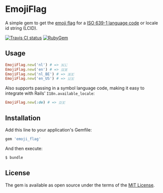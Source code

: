 # EmojiFlag

A simple gem to get the [emoji flag](http://emojipedia.org/flags/) for a [ISO 639-1 language code](http://www.loc.gov/standards/iso639-2/php/English_list.php) or locale id string (LCID).

[![Travis CI status](https://img.shields.io/travis/richardvenneman/emoji_flag.svg)](https://travis-ci.org/richardvenneman/emoji_flag)
[![RubyGem](https://img.shields.io/gem/richardvenneman/emoji_flag.svg)](https://rubygems.org/gems/emoji_flag)

## Usage

```ruby
EmojiFlag.new('nl') # => 🇳🇱
EmojiFlag.new('en') # => 🇬🇧
EmojiFlag.new('nl_BE') # => 🇧🇪
EmojiFlag.new('en_US') # => 🇺🇸
```

Also supports passing in a symbol language code, making it easy to integrate with Rails' `I18n.available_locale`:

```ruby
EmojiFlag.new(:de) # => 🇩🇪
```

## Installation
Add this line to your application's Gemfile:

```ruby
gem 'emoji_flag'
```

And then execute:
```bash
$ bundle
```

## License
The gem is available as open source under the terms of the [MIT License](http://opensource.org/licenses/MIT).
